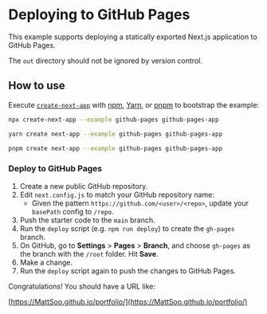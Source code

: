 # Deploying to GitHub Pages

This example supports deploying a statically exported Next.js application to GitHub Pages.

The `out` directory should not be ignored by version control.

## How to use

Execute [`create-next-app`](https://github.com/vercel/next.js/tree/canary/packages/create-next-app) with [npm](https://docs.npmjs.com/cli/init), [Yarn](https://yarnpkg.com/lang/en/docs/cli/create/), or [pnpm](https://pnpm.io) to bootstrap the example:

```bash
npx create-next-app --example github-pages github-pages-app
```

```bash
yarn create next-app --example github-pages github-pages-app
```

```bash
pnpm create next-app --example github-pages github-pages-app
```

### Deploy to GitHub Pages

1.  Create a new public GitHub repository.
2.  Edit `next.config.js` to match your GitHub repository name:
    - Given the pattern `https://github.com/<user>/<repo>`, update your `basePath` config to `/repo`.
3.  Push the starter code to the `main` branch.
4.  Run the `deploy` script (e.g. `npm run deploy`) to create the `gh-pages` branch.
5.  On GitHub, go to **Settings** > **Pages** > **Branch**, and choose `gh-pages` as the branch with the `/root` folder. Hit **Save**.
6.  Make a change.
7.  Run the `deploy` script again to push the changes to GitHub Pages.

Congratulations! You should have a URL like:

[https://MattSoo.github.io/portfolio/](https://MattSoo.github.io/portfolio/)
